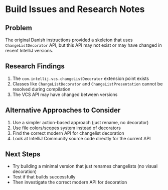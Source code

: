 # Build Issues and Research Notes

## Problem
The original Danish instructions provided a skeleton that uses `ChangeListDecorator` API, but this API may not exist or may have changed in recent IntelliJ versions.

## Research Findings
1. The `com.intellij.vcs.changeListDecorator` extension point exists
2. Classes like `ChangeListDecorator` and `ChangeListPresentation` cannot be resolved during compilation
3. The VCS API may have changed between versions

## Alternative Approaches to Consider
1. Use a simpler action-based approach (just rename, no decorator)
2. Use file colors/scopes system instead of decorators
3. Find the correct modern API for changelist decoration
4. Look at IntelliJ Community source code directly for the current API

## Next Steps
- Try building a minimal version that just renames changelists (no visual decoration)
- Test if that builds successfully
- Then investigate the correct modern API for decoration
